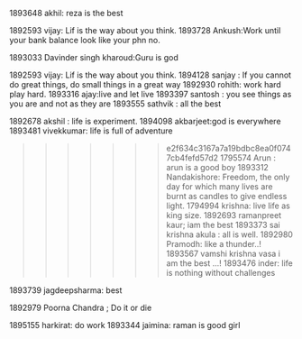 1893648 akhil: reza is the best

1892593 vijay: Lif is the way about you think.
1893728 Ankush:Work until your bank balance look like your phn no.


1893033 Davinder singh kharoud:Guru is god

1892593 vijay: Lif is the way about you think.
1894128 sanjay : If you cannot do great things, do small things in a great way
1892930 rohith: work hard play hard.
1893316 ajay:live and let live
1893397 santosh  : you see things as you are and not as they are
1893555 sathvik : all the best

1892678 akshil : life is experiment.
1894098 akbarjeet:god is everywhere
1893481 vivekkumar: life is full of adventure


>>>>>>> e2f634c3167a7a19bdbc8ea0f0747cb4fefd57d2
1795574 Arun : arun is a good boy 
1893312 Nandakishore: Freedom, the only day for which many lives are burnt as candles to give endless light.
1794994 krishna: live life as king size.
1892693 ramanpreet kaur; iam the best
1893373 sai krishna akula : all is well.
1892980 Pramodh: like a thunder..!
1893567 vamshi krishna vasa  i am the best ...!
1893476 inder: life is nothing without challenges 



1893739 jagdeepsharma: best

1892979 Poorna Chandra ; Do it or die

1895155 harkirat: do work 
1893344 jaimina: raman is good girl

